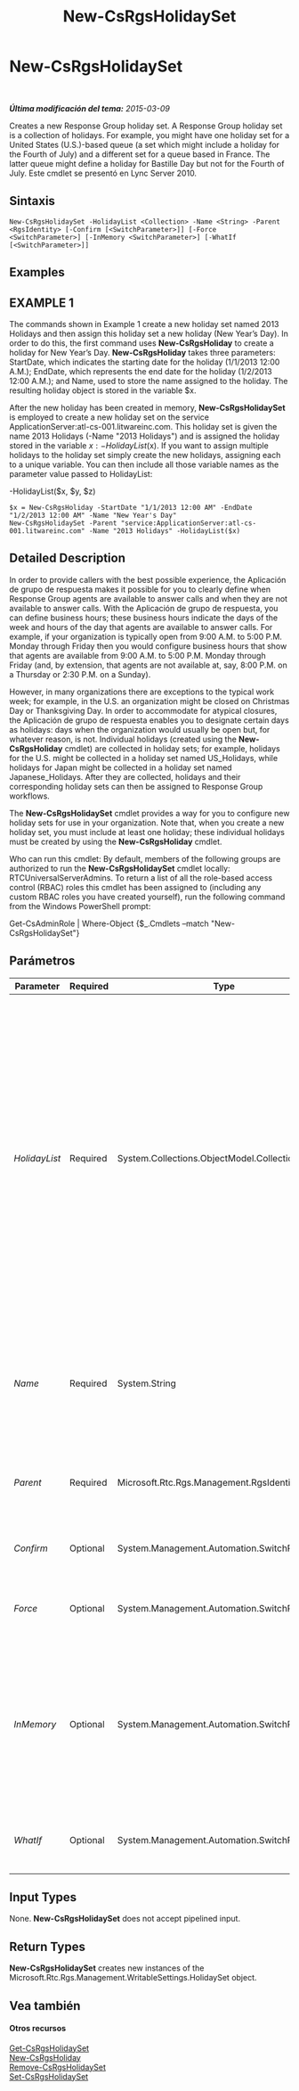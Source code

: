﻿---
title: New-CsRgsHolidaySet
TOCTitle: New-CsRgsHolidaySet
ms:assetid: 5c110dcf-f596-44ae-8d40-bfafc6701550
ms:mtpsurl: https://technet.microsoft.com/es-es/library/Gg398403(v=OCS.15)
ms:contentKeyID: 48275391
ms.date: 01/07/2017
mtps_version: v=OCS.15
ms.translationtype: HT
---

# New-CsRgsHolidaySet

 

_**Última modificación del tema:** 2015-03-09_

Creates a new Response Group holiday set. A Response Group holiday set is a collection of holidays. For example, you might have one holiday set for a United States (U.S.)-based queue (a set which might include a holiday for the Fourth of July) and a different set for a queue based in France. The latter queue might define a holiday for Bastille Day but not for the Fourth of July. Este cmdlet se presentó en Lync Server 2010.

## Sintaxis

    New-CsRgsHolidaySet -HolidayList <Collection> -Name <String> -Parent <RgsIdentity> [-Confirm [<SwitchParameter>]] [-Force <SwitchParameter>] [-InMemory <SwitchParameter>] [-WhatIf [<SwitchParameter>]]

## Examples

## EXAMPLE 1

The commands shown in Example 1 create a new holiday set named 2013 Holidays and then assign this holiday set a new holiday (New Year’s Day). In order to do this, the first command uses **New-CsRgsHoliday** to create a holiday for New Year’s Day. **New-CsRgsHoliday** takes three parameters: StartDate, which indicates the starting date for the holiday (1/1/2013 12:00 A.M.); EndDate, which represents the end date for the holiday (1/2/2013 12:00 A.M.); and Name, used to store the name assigned to the holiday. The resulting holiday object is stored in the variable $x.

After the new holiday has been created in memory, **New-CsRgsHolidaySet** is employed to create a new holiday set on the service ApplicationServer:atl-cs-001.litwareinc.com. This holiday set is given the name 2013 Holidays (-Name "2013 Holidays") and is assigned the holiday stored in the variable $x: -HolidayList ($x). If you want to assign multiple holidays to the holiday set simply create the new holidays, assigning each to a unique variable. You can then include all those variable names as the parameter value passed to HolidayList:

\-HolidayList($x, $y, $z)

    $x = New-CsRgsHoliday -StartDate "1/1/2013 12:00 AM" -EndDate "1/2/2013 12:00 AM" -Name "New Year's Day"
    New-CsRgsHolidaySet -Parent "service:ApplicationServer:atl-cs-001.litwareinc.com" -Name "2013 Holidays" -HolidayList($x)

## Detailed Description

In order to provide callers with the best possible experience, the Aplicación de grupo de respuesta makes it possible for you to clearly define when Response Group agents are available to answer calls and when they are not available to answer calls. With the Aplicación de grupo de respuesta, you can define business hours; these business hours indicate the days of the week and hours of the day that agents are available to answer calls. For example, if your organization is typically open from 9:00 A.M. to 5:00 P.M. Monday through Friday then you would configure business hours that show that agents are available from 9:00 A.M. to 5:00 P.M. Monday through Friday (and, by extension, that agents are not available at, say, 8:00 P.M. on a Thursday or 2:30 P.M. on a Sunday).

However, in many organizations there are exceptions to the typical work week; for example, in the U.S. an organization might be closed on Christmas Day or Thanksgiving Day. In order to accommodate for atypical closures, the Aplicación de grupo de respuesta enables you to designate certain days as holidays: days when the organization would usually be open but, for whatever reason, is not. Individual holidays (created using the **New-CsRgsHoliday** cmdlet) are collected in holiday sets; for example, holidays for the U.S. might be collected in a holiday set named US\_Holidays, while holidays for Japan might be collected in a holiday set named Japanese\_Holidays. After they are collected, holidays and their corresponding holiday sets can then be assigned to Response Group workflows.

The **New-CsRgsHolidaySet** cmdlet provides a way for you to configure new holiday sets for use in your organization. Note that, when you create a new holiday set, you must include at least one holiday; these individual holidays must be created by using the **New-CsRgsHoliday** cmdlet.

Who can run this cmdlet: By default, members of the following groups are authorized to run the **New-CsRgsHolidaySet** cmdlet locally: RTCUniversalServerAdmins. To return a list of all the role-based access control (RBAC) roles this cmdlet has been assigned to (including any custom RBAC roles you have created yourself), run the following command from the Windows PowerShell prompt:

Get-CsAdminRole | Where-Object {$\_.Cmdlets –match "New-CsRgsHolidaySet"}

## Parámetros


<table>
<colgroup>
<col style="width: 25%" />
<col style="width: 25%" />
<col style="width: 25%" />
<col style="width: 25%" />
</colgroup>
<thead>
<tr class="header">
<th>Parameter</th>
<th>Required</th>
<th>Type</th>
<th>Description</th>
</tr>
</thead>
<tbody>
<tr class="odd">
<td><p><em>HolidayList</em></p></td>
<td><p>Required</p></td>
<td><p>System.Collections.ObjectModel.Collection</p></td>
<td><p>One or more holidays to be added to the holiday set. Holidays must be created by using the <strong>New-CsRgsHoliday</strong> cmdlet and then stored in an object reference. These object references are then passed to the Holidays parameter in order to add the holidays to the holiday set. For example, this command creates a holiday named New Year’s Day and then stores the resulting value in an object reference named $x:</p>
<p>$x = New-CsRgsHoliday -StartDate &quot;1/1/2013 12:00 AM&quot; -EndDate &quot;1/2/2013 12:00 AM&quot; -Name &quot;New Year's Day&quot;</p>
<p>Note that the format used for specifying dates and times will depend on your Regional and Language options. The examples shown in this topic use U.S. English.</p></td>
</tr>
<tr class="even">
<td><p><em>Name</em></p></td>
<td><p>Required</p></td>
<td><p>System.String</p></td>
<td><p>Unique name to be assigned to the holiday set. The combination of the Parent property and the Name property enables you to uniquely identify holiday sets without having to refer to the set’s globally unique identifier (GUID).</p></td>
</tr>
<tr class="odd">
<td><p><em>Parent</em></p></td>
<td><p>Required</p></td>
<td><p>Microsoft.Rtc.Rgs.Management.RgsIdentity</p></td>
<td><p>Service where the new holiday set will be hosted. For example: -Parent &quot;service:ApplicationServer:atl-cs-001.litwareinc.com&quot;.</p></td>
</tr>
<tr class="even">
<td><p><em>Confirm</em></p></td>
<td><p>Optional</p></td>
<td><p>System.Management.Automation.SwitchParameter</p></td>
<td><p>Prompts you for confirmation before executing the command.</p></td>
</tr>
<tr class="odd">
<td><p><em>Force</em></p></td>
<td><p>Optional</p></td>
<td><p>System.Management.Automation.SwitchParameter</p></td>
<td><p>Suppresses the display of any non-fatal error message that might occur when running the command.</p></td>
</tr>
<tr class="even">
<td><p><em>InMemory</em></p></td>
<td><p>Optional</p></td>
<td><p>System.Management.Automation.SwitchParameter</p></td>
<td><p>Crea una referencia de objeto sin confirmar realmente el objeto como cambio permanente. Si se asigna la salida de este cmdlet llamado con este parámetro en una variable, puede realizar cambios en las propiedades de la referencia del objeto y después confirmar estos cambios, llamando a este conjunto coincidente de cmdlet, - cmdlet.</p></td>
</tr>
<tr class="odd">
<td><p><em>WhatIf</em></p></td>
<td><p>Optional</p></td>
<td><p>System.Management.Automation.SwitchParameter</p></td>
<td><p>Describes what would happen if you executed the command without actually executing the command.</p></td>
</tr>
</tbody>
</table>


## Input Types

None. **New-CsRgsHolidaySet** does not accept pipelined input.

## Return Types

**New-CsRgsHolidaySet** creates new instances of the Microsoft.Rtc.Rgs.Management.WritableSettings.HolidaySet object.

## Vea también

#### Otros recursos

[Get-CsRgsHolidaySet](get-csrgsholidayset.md)  
[New-CsRgsHoliday](new-csrgsholiday.md)  
[Remove-CsRgsHolidaySet](remove-csrgsholidayset.md)  
[Set-CsRgsHolidaySet](set-csrgsholidayset.md)

